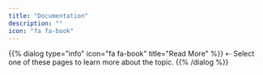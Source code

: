 ```yaml
---
title: "Documentation"
description: ""
icon: "fa fa-book"
---
```

{{% dialog type="info" icon="fa fa-book" title="Read More" %}}
⇠ Select one of these pages to learn more about the topic.
{{% /dialog %}}
